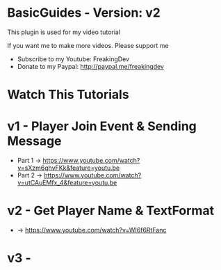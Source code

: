 # BasicGuides - Version: v2

This plugin is used for my video tutorial

If you want me to make more videos. Please support me
* Subscribe to my Youtube: FreakingDev
* Donate to my Paypal: http://paypal.me/freakingdev

# Watch This Tutorials

# v1 - Player Join Event & Sending Message
* Part 1 -> https://www.youtube.com/watch?v=sXzm6qhvFKk&feature=youtu.be
* Part 2 -> https://www.youtube.com/watch?v=utCAuEMfx_4&feature=youtu.be

# v2 - Get Player Name & TextFormat
* -> https://www.youtube.com/watch?v=WI6f6RtFanc

# v3 - 
